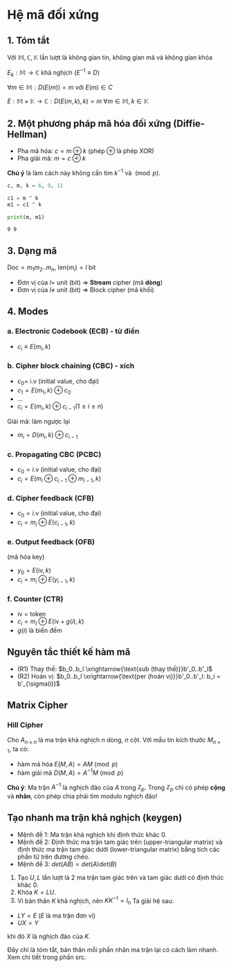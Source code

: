 # Hệ mã đối xứng

## 1. Tóm tắt
Với $\mathbb{M}, \mathbb{C}, \mathbb{K}$ lần lượt là không gian tin, không gian mã và không gian khóa

$E_k : \mathbb{M} \rightarrow \mathbb{C}$ khả nghịch $(E^{-1} \equiv D)$

$\forall m \in \mathbb{M}: D(E(m)) = m$ với $E(m) \in C$

$E: \mathbb{M} \times \mathbb{K} \rightarrow \mathbb{C} : D(E(m, k), k) = m\ \forall m \in \mathbb{M}, k \in \mathbb{K}$

## 2. Một phương pháp mã hóa đối xứng (Diffie-Hellman)
- Pha mã hóa: $c = m \oplus k$ (phép $\oplus$ là phép XOR)
- Pha giải mã: $m = c \oplus k$

**Chú ý** là làm cách này không cần tìm $k^{-1}$ và $\pmod p$.


```python
c, m, k = 6, 9, 11

c1 = m ^ k
m1 = c1 ^ k

print(m, m1)
```

    9 9
    

## 3. Dạng mã
$\text{Doc} = m_1m_2..m_n$, $\text{len}(m_i) = l$ bit

- Đơn vị của $l =$ unit (bit) => **Stream** cipher (mã **dòng**)
- Đơn vị của $l \neq$ unit (bit) => Block cipher (mã khối)

## 4. Modes

### a. Electronic Codebook (ECB) - từ điển
- $c_i \equiv E(m_i, k)$

### b. Cipher block chaining (CBC) - xích
- $c_0 =$ i.v (initial value, cho đại)
- $c_1 = E(m_1, k) \oplus c_0$
- ...
- $c_i = E(m_i, k) \oplus c_{i - 1} (1 \leq i \leq n)$

Giải mã: làm ngược lại
- $m_i = D(m_i, k) \oplus c_{i - 1}$

### c. Propagating CBC (PCBC)
- $c_0 = \text{i.v}$ (initial value, cho đại)
- $c_i = E(m_i \oplus c_{i - 1} \oplus m_{i - 1}, k)$

### d. Cipher feedback (CFB)
- $c_0 = \text{i.v}$ (initial value, cho đại)
- $c_i = m_i \oplus E(c_{i - 1}, k)$

### e. Output feedback (OFB)
(mã hóa key)
- $y_0 = E(\text{iv}, k)$
- $c_i = m_i \oplus E(y_{i - 1}, k)$

### f. Counter (CTR)
- iv = token
- $c_i = m_i \oplus E(\text{iv} + g(i), k)$
- $g(i)$ là biến đếm

## Nguyên tắc thiết kế hàm mã

- (R1) Thay thế: $b_0..b_l \xrightarrow{\text{sub (thay thế)}}b'_0..b'_l$
- (R2) Hoán vị: $b_0..b_l \xrightarrow{\text{per (hoán vị)}}b'_0..b'_l: b_i = b'_{\sigma(i)}$

## Matrix Cipher
### Hill Cipher

Cho $A_{n\times n}$ là ma trận khả nghịch $n$ dòng, $n$ cột. Với mẩu tin kích thước $M_{n\times 1}$, ta có:
- hàm mã hóa $E(M, A) = AM \pmod p$
- hàm giải mã $D(M, A) = A^{-1}M \pmod p$

**Chú ý**: Ma trận $A^{-1}$ là nghịch đảo của $A$ trong $\mathbb{Z}_p$. Trong $\mathbb{Z}_p$ chỉ có phép **cộng** và **nhân**, còn phép chia phải tìm modulo nghịch đảo!

## Tạo nhanh ma trận khả nghịch (keygen)
- Mệnh đề 1: Ma trận khả nghịch khi định thức khác 0.
- Mệnh đề 2: Định thức ma trận tam giác trên (upper-triangular matrix) và định thức ma trận tam giác dưới (lower-triangular matrix) bằng tích các phần tử trên đường chéo.
- Mệnh đề 3: $det(AB) = det(A)det(B)$

1. Tạo $U, L$ lần lượt là 2 ma trận tam giác trên và tam giác dưới có định thức khác 0.
2. Khóa $K = LU$.
3. Vì bản thân $K$ khả nghịch, nên $KK^{-1} = I_n$ Ta giải hệ sau:
- $LY = E$ ($E$ là ma trận đơn vị)
- $UX = Y$

khi đó $X$ là nghịch đảo của $K$.

Đây chỉ là tóm tắt, bản thân mỗi phần nhân ma trận lại có cách làm nhanh. Xem chi tiết trong phần src.

